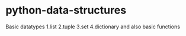 # python-data-structures
Basic datatypes
1.list
2.tuple
3.set
4.dictionary
and also 
basic functions
